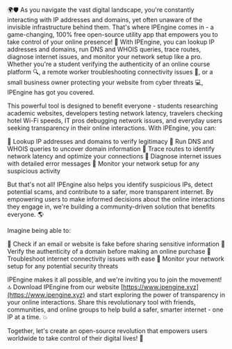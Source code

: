 🌍🛡️ As you navigate the vast digital landscape, you're constantly interacting with IP addresses and domains, yet often unaware of the invisible infrastructure behind them. That's where IPEngine comes in - a game-changing, 100% free open-source utility app that empowers you to take control of your online presence! 🚀 With IPEngine, you can lookup IP addresses and domains, run DNS and WHOIS queries, trace routes, diagnose internet issues, and monitor your network setup like a pro. Whether you're a student verifying the authenticity of an online course platform 🔍, a remote worker troubleshooting connectivity issues 📡, or a small business owner protecting your website from cyber threats 💻, IPEngine has got you covered.

This powerful tool is designed to benefit everyone - students researching academic websites, developers testing network latency, travelers checking hotel Wi-Fi speeds, IT pros debugging network issues, and everyday users seeking transparency in their online interactions. With IPEngine, you can:

🔹 Lookup IP addresses and domains to verify legitimacy
🔹 Run DNS and WHOIS queries to uncover domain information
🔹 Trace routes to identify network latency and optimize your connections
🔹 Diagnose internet issues with detailed error messages
🔹 Monitor your network setup for any suspicious activity

But that's not all! IPEngine also helps you identify suspicious IPs, detect potential scams, and contribute to a safer, more transparent internet. By empowering users to make informed decisions about the online interactions they engage in, we're building a community-driven solution that benefits everyone. 🌎

Imagine being able to:

🔹 Check if an email or website is fake before sharing sensitive information
🔹 Verify the authenticity of a domain before making an online purchase
🔹 Troubleshoot internet connectivity issues with ease
🔹 Monitor your network setup for any potential security threats

IPEngine makes it all possible, and we're inviting you to join the movement! 🔝 Download IPEngine from our website [https://www.ipengine.xyz](https://www.ipengine.xyz) and start exploring the power of transparency in your online interactions. Share this revolutionary tool with friends, communities, and online groups to help build a safer, smarter internet - one IP at a time. 💥

Together, let's create an open-source revolution that empowers users worldwide to take control of their digital lives! 🌟